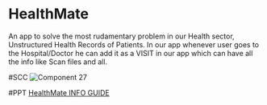 # HealthMate

An app to solve the most rudamentary problem in our Health sector, Unstructured Health Records of Patients. In our app whenever user goes to the Hospital/Doctor he can add it as a VISIT in our app which can have all the info like Scan files and all.


#SCC
![Component 27](https://user-images.githubusercontent.com/42716731/206828012-7291f650-d6d5-4489-b520-1b27196f1615.png)


#PPT
[HealthMate INFO GUIDE](https://github.com/Pavel401/HealthMateApp/blob/main/HealthMate.pdf)
